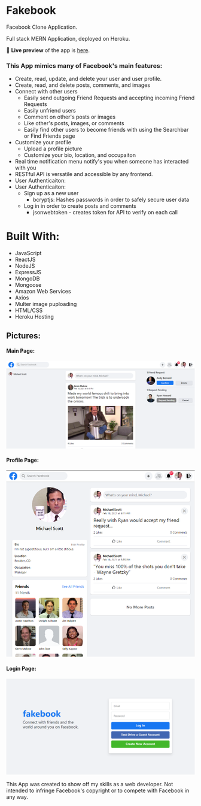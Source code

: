 # Fakebook

Facebook Clone Application.

Full stack MERN Application, deployed on Heroku.

🔗 **Live preview** of the app is [here](https://justins-fakebook.herokuapp.com/).

### This App mimics many of Facebook's main features:
* Create, read, update, and delete your user and user profile.
* Create, read, and delete posts, comments, and images
* Connect with other users 
  * Easily send outgoing Friend Requests and accepting incoming Friend Requests
  * Easily unfriend users
  * Comment on other's posts or images
  * Like other's posts, images, or comments
  * Easily find other users to become friends with using the Searchbar or Find Friends page
* Customize your profile
  * Upload a profile picture
  * Customize your bio, location, and occupaiton
* Real time notification menu notify's you when someone has interacted with you
* RESTful API is versatile and accessible by any frontend.
* User Authenticaiton:
* User Authenticaiton:
  * Sign up as a new user
    * bcryptjs: Hashes passwords in order to safely secure user data
  * Log in in order to create posts and comments
    * jsonwebtoken - creates token for API to verify on each call

# Built With:

- JavaScript
- ReactJS
- NodeJS
- ExpressJS
- MongoDB 
- Mongoose
- Amazon Web Services
- Axios
- Multer image puploading
- HTML/CSS
- Heroku Hosting

## Pictures:

#### Main Page:
![Image of App](./images/ReadMe-Main.png)

#### Profile Page:
![Image of App](./images/ReadMe-ProfilePage.png)

#### Login Page:
![Image of App](./images/ReadMe-Login.png)




This App was created to show off my skills as a web developer. Not intended to infringe Facebook's copyright or to compete with Facebook in any way.
